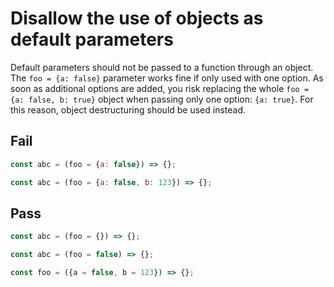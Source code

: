 # Disallow the use of objects as default parameters

Default parameters should not be passed to a function through an object. The `foo = {a: false}` parameter works fine if only used with one option. As soon as additional options are added, you risk replacing the whole `foo = {a: false, b: true}` object when passing only one option: `{a: true}`. For this reason, object destructuring should be used instead.


## Fail

```js
const abc = (foo = {a: false}) => {};
```

```js
const abc = (foo = {a: false, b: 123}) => {};
```


## Pass

```js
const abc = (foo = {}) => {};
```

```js
const abc = (foo = false) => {};
```

```js
const foo = ({a = false, b = 123}) => {};
```
